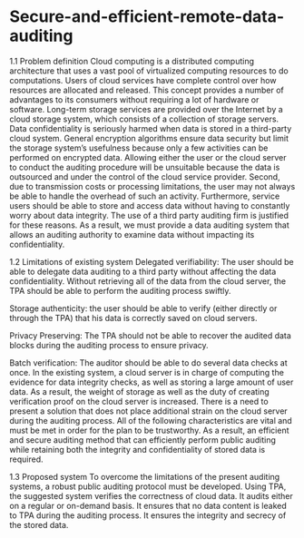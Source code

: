 # Secure-and-efficient-remote-data-auditing
1.1 Problem definition
Cloud computing is a distributed computing architecture that uses a vast pool of virtualized computing resources to do computations. Users of cloud services have complete control over how resources are allocated and released. This concept provides a number of advantages to its consumers without requiring a lot of hardware or software.
Long-term storage services are provided over the Internet by a cloud storage system, which consists of a collection of storage servers. Data confidentiality is seriously harmed when data
is stored in a third-party cloud system.
General encryption algorithms ensure data security but limit the storage system’s usefulness because only a few activities can be performed on encrypted data.
Allowing either the user or the cloud server to conduct the auditing procedure will be unsuitable because the data is outsourced and under the control of the cloud service provider.
Second, due to transmission costs or processing limitations, the user may not always be able to handle the overhead of such an activity. Furthermore, service users should be able to store
and access data without having to constantly worry about data integrity. The use of a third party auditing firm is justified for these reasons. As a result, we must provide a data auditing
system that allows an auditing authority to examine data without impacting its confidentiality.

1.2 Limitations of existing system
Delegated verifiability: The user should be able to delegate data auditing to a third party
without affecting the data confidentiality. Without retrieving all of the data from the cloud
server, the TPA should be able to perform the auditing process swiftly.

Storage authenticity: the user should be able to verify (either directly or through the TPA) that
his data is correctly saved on cloud servers.

Privacy Preserving: The TPA should not be able to recover the audited data blocks during the
auditing process to ensure privacy.


Batch verification: The auditor should be able to do several data checks at once.
In the existing system, a cloud server is in charge of computing the evidence for data integrity
checks, as well as storing a large amount of user data. As a result, the weight of storage as
well as the duty of creating verification proof on the cloud server is increased. There is a
need to present a solution that does not place additional strain on the cloud server during the
auditing process. All of the following characteristics are vital and must be met in order for the
plan to be trustworthy. As a result, an efficient and secure auditing method that can efficiently
perform public auditing while retaining both the integrity and confidentiality of stored data is
required.

1.3 Proposed system
To overcome the limitations of the present auditing systems, a robust public auditing protocol
must be developed. Using TPA, the suggested system verifies the correctness of cloud data. It
audits either on a regular or on-demand basis. It ensures that no data content is leaked to TPA
during the auditing process. It ensures the integrity and secrecy of the stored data.
